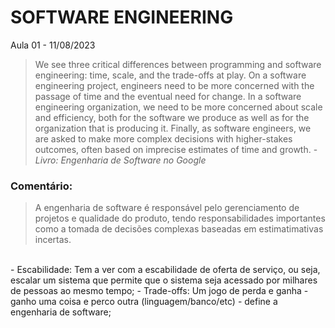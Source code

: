 # SOFTWARE ENGINEERING 
Aula 01 - 11/08/2023

> We see three critical differences between programming and software engineering: time, scale, and the trade-offs at play. On a software engineering project, engineers need to be more concerned with the passage of time and the eventual need for change. In a software engineering organization, we need to be more concerned about scale and efficiency, both for the software we produce as well as for the organization that is producing it. Finally, as software engineers, we are asked to make more complex decisions with higher-stakes outcomes, often based on imprecise estimates of time and growth. - <i> Livro: Engenharia de Software no Google</i>

<h3>Comentário:</h3>

> A engenharia de software é responsável pelo gerenciamento de projetos e qualidade do produto, tendo responsabilidades importantes como a tomada de decisões complexas baseadas em estimatimativas incertas.
<br>
- Escabilidade: Tem a ver com a escabilidade de oferta de serviço, ou seja, escalar um sistema que permite que o sistema seja acessado por milhares de pessoas ao mesmo tempo;
- Trade-offs: Um jogo de perda e ganha - ganho uma coisa e perco outra (linguagem/banco/etc) - define a engenharia de software;
